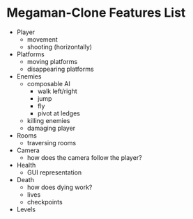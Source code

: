 # Megaman-Clone Features List
- Player
  - movement
  - shooting (horizontally)
- Platforms
  - moving platforms
  - disappearing platforms
- Enemies
  - composable AI
    - walk left/right
    - jump
    - fly
    - pivot at ledges
  - killing enemies
  - damaging player
- Rooms
  - traversing rooms
- Camera
  - how does the camera follow the player?
- Health
  - GUI representation
- Death
  - how does dying work?
  - lives
  - checkpoints
- Levels
